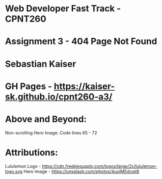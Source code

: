 # Web Developer Fast Track - CPNT260

# Assignment 3 - 404 Page Not Found

# Sebastian Kaiser

# GH Pages - https://kaiser-sk.github.io/cpnt260-a3/

# Above and Beyond:
Non-scrolling Hero Image: Code lines 65 - 72

# Attributions:
Lululemon Logo - https://cdn.freebiesupply.com/logos/large/2x/lululemon-logo.svg
Hero Image - https://unsplash.com/photos/4uojMEdcwI8
